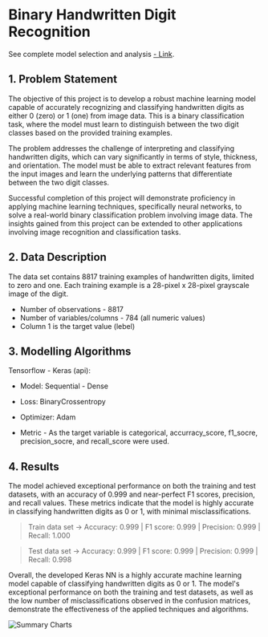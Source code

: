 # Binary Handwritten Digit Recognition

See complete model selection and analysis [- Link](https://github.com/giomvp/AcademicProjects/blob/d5ac7371ee69286f91de43ad8e50921057fdcf26/BinaryDigitRecognition/BinaryDigitRecognition.ipynb).


## 1. Problem Statement

The objective of this project is to develop a robust machine learning model capable of accurately recognizing and classifying handwritten digits as either 0 (zero) or 1 (one) from image data. This is a binary classification task, where the model must learn to distinguish between the two digit classes based on the provided training examples.

The problem addresses the challenge of interpreting and classifying handwritten digits, which can vary significantly in terms of style, thickness, and orientation. The model must be able to extract relevant features from the input images and learn the underlying patterns that differentiate between the two digit classes.

Successful completion of this project will demonstrate proficiency in applying machine learning techniques, specifically neural networks, to solve a real-world binary classification problem involving image data. The insights gained from this project can be extended to other applications involving image recognition and classification tasks.

## 2. Data Description

The data set contains 8817 training examples of handwritten digits, limited to zero and one. Each training example is a 28-pixel x 28-pixel grayscale image of the digit. 

* Number of observations  - 8817
* Number of variables/columns - 784 (all numeric values)
* Column 1 is the target value (lebel)

## 3. Modelling Algorithms

Tensorflow - Keras (api): 

  * Model: Sequential - Dense
  * Loss: BinaryCrossentropy
  * Optimizer: Adam

* Metric - As the target variable is categorical, accurracy_score, f1_socre, precision_socre, and recall_score were used.

## 4. Results

The model achieved exceptional performance on both the training and test datasets, with an accuracy of 0.999 and near-perfect F1 scores, precision, and recall values. These metrics indicate that the model is highly accurate in classifying handwritten digits as 0 or 1, with minimal misclassifications.

> Train data set ->  Accuracy: 0.999   |   F1 score: 0.999    |    Precision: 0.999    |   Recall: 1.000

> Test data set  ->  Accuracy: 0.999   |   F1 score: 0.999    |    Precision: 0.999    |   Recall: 0.998

Overall, the developed Keras NN is a highly accurate machine learning model capable of classifying handwritten digits as 0 or 1. The model's exceptional performance on both the training and test datasets, as well as the low number of misclassifications observed in the confusion matrices, demonstrate the effectiveness of the applied techniques and algorithms.


<!-- ![Summary Charts](https://github.com/giomvp/AcademicProjects/blob/72ce0121c2dad1dba1d4c21e33062bff88053a3a/PimaIndiansDiabetesAnalysis/imgs/summary_plt.jpg) -->


![Summary Charts](./imgs/predictions_plt.jpg)


